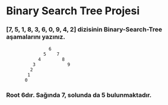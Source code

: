  #  Binary Search Tree Projesi


 ###  [7, 5, 1, 8, 3, 6, 0, 9, 4, 2] dizisinin Binary-Search-Tree aşamalarını yazınız.


                    6
                  5    7
                4        8
              3            9         
             2
            1
           0      

###  Root 6dır. Sağında 7, solunda da 5 bulunmaktadır.